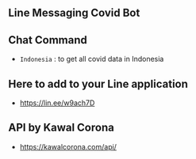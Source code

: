 ## Line Messaging Covid Bot

## Chat Command

-   `Indonesia` : to get all covid data in Indonesia

## Here to add to your Line application

-   https://lin.ee/w9ach7D

## API by Kawal Corona

-   https://kawalcorona.com/api/

